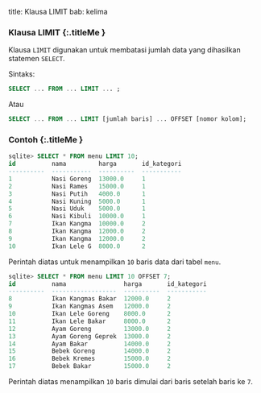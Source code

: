 title: Klausa LIMIT
bab: kelima


### <i class="fa fa-info-circle"></i> Klausa LIMIT {:.titleMe }

Klausa `LIMIT` digunakan untuk membatasi jumlah data yang dihasilkan statemen `SELECT`.

Sintaks:
```sql
SELECT ... FROM ... LIMIT ... ;
```
Atau
```sql
SELECT ... FROM ... LIMIT [jumlah baris] ... OFFSET [nomor kolom];
```

### <i class="fa fa-code"></i> Contoh {:.titleMe }

```sql
sqlite> SELECT * FROM menu LIMIT 10;
id          nama         harga       id_kategori
----------  -----------  ----------  -----------
1           Nasi Goreng  13000.0     1          
2           Nasi Rames   15000.0     1          
3           Nasi Putih   4000.0      1          
4           Nasi Kuning  5000.0      1          
5           Nasi Uduk    5000.0      1          
6           Nasi Kibuli  10000.0     1          
7           Ikan Kangma  10000.0     2          
8           Ikan Kangma  12000.0     2          
9           Ikan Kangma  12000.0     2          
10          Ikan Lele G  8000.0      2          
```

Perintah diatas untuk menampilkan `10` baris data dari tabel `menu`.

```sql
sqlite> SELECT * FROM menu LIMIT 10 OFFSET 7;
id          nama                harga       id_kategori
----------  ------------------  ----------  -----------
8           Ikan Kangmas Bakar  12000.0     2          
9           Ikan Kangmas Asem   12000.0     2          
10          Ikan Lele Goreng    8000.0      2          
11          Ikan Lele Bakar     8000.0      2          
12          Ayam Goreng         13000.0     2          
13          Ayam Goreng Geprek  13000.0     2          
14          Ayam Bakar          14000.0     2          
15          Bebek Goreng        14000.0     2          
16          Bebek Kremes        15000.0     2          
17          Bebek Bakar         15000.0     2  
```

Perintah diatas menampilkan `10` baris dimulai dari baris setelah baris ke `7`.